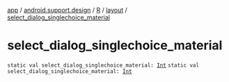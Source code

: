 [app](../../../index.md) / [android.support.design](../../index.md) / [R](../index.md) / [layout](index.md) / [select_dialog_singlechoice_material](./select_dialog_singlechoice_material.md)

# select_dialog_singlechoice_material

`static val select_dialog_singlechoice_material: `[`Int`](https://kotlinlang.org/api/latest/jvm/stdlib/kotlin/-int/index.html)
`static val select_dialog_singlechoice_material: `[`Int`](https://kotlinlang.org/api/latest/jvm/stdlib/kotlin/-int/index.html)